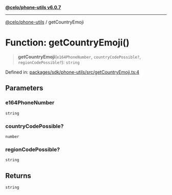 [**@celo/phone-utils v6.0.7**](../README.md)

***

[@celo/phone-utils](../globals.md) / getCountryEmoji

# Function: getCountryEmoji()

> **getCountryEmoji**(`e164PhoneNumber`, `countryCodePossible?`, `regionCodePossible?`): `string`

Defined in: [packages/sdk/phone-utils/src/getCountryEmoji.ts:4](https://github.com/celo-org/developer-tooling/blob/master/packages/sdk/phone-utils/src/getCountryEmoji.ts#L4)

## Parameters

### e164PhoneNumber

`string`

### countryCodePossible?

`number`

### regionCodePossible?

`string`

## Returns

`string`
